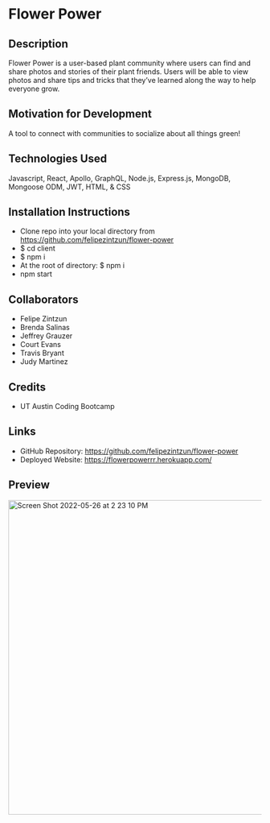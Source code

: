 # Flower Power

## Description
Flower Power is a user-based plant community where users can find and share photos and stories of their plant friends. 
Users will be able to view photos and share tips and tricks that they’ve learned along the way to help everyone grow.

## Motivation for Development
A tool to connect with communities to socialize about all things green!

## Technologies Used
Javascript, React, Apollo,  GraphQL, Node.js, Express.js, MongoDB, Mongoose ODM, JWT, HTML, & CSS

## Installation Instructions
* Clone repo into your local directory from https://github.com/felipezintzun/flower-power
* $ cd client
* $ npm i
* At the root of directory: $ npm i 
* npm start

## Collaborators
* Felipe Zintzun
* Brenda Salinas
* Jeffrey Grauzer
* Court Evans
* Travis Bryant
* Judy Martinez

## Credits
* UT Austin Coding Bootcamp

## Links
* GitHub Repository: https://github.com/felipezintzun/flower-power
* Deployed Website: https://flowerpowerrr.herokuapp.com/

## Preview




<img width="625" alt="Screen Shot 2022-05-26 at 2 23 10 PM" src="https://user-images.githubusercontent.com/92823953/170561825-8683ef4c-2683-4b00-862b-fee4239dafba.png">





